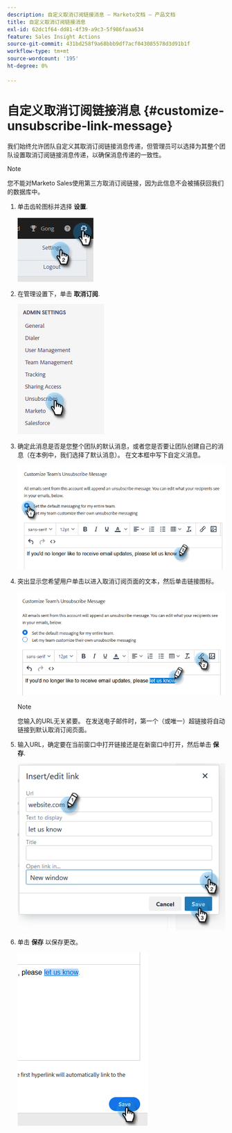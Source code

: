 ```yaml
---
description: 自定义取消订阅链接消息 — Marketo文档 — 产品文档
title: 自定义取消订阅链接消息
exl-id: 62dc1f64-dd81-4f39-a9c3-5f986faaa634
feature: Sales Insight Actions
source-git-commit: 431bd258f9a68bbb9df7acf043085578d3d91b1f
workflow-type: tm+mt
source-wordcount: '195'
ht-degree: 0%

---
```


# 自定义取消订阅链接消息 {#customize-unsubscribe-link-message}

我们始终允许团队自定义其取消订阅链接消息传递，但管理员可以选择为其整个团队设置取消订阅链接消息传递，以确保消息传递的一致性。

>[!NOTE]
>
>您不能对Marketo Sales使用第三方取消订阅链接，因为此信息不会被捕获回我们的数据库中。

1. 单击齿轮图标并选择 **设置**.

   ![](assets/customize-unsubscribe-link-message-1.png)

1. 在管理设置下，单击 **取消订阅**.

   ![](assets/customize-unsubscribe-link-message-2.png)

1. 确定此消息是否是您整个团队的默认消息，或者您是否要让团队创建自己的消息（在本例中，我们选择了默认消息）。 在文本框中写下自定义消息。

   ![](assets/customize-unsubscribe-link-message-3.png)

1. 突出显示您希望用户单击以进入取消订阅页面的文本，然后单击链接图标。

   ![](assets/customize-unsubscribe-link-message-4.png)

   >[!NOTE]
   >
   >您输入的URL无关紧要。 在发送电子邮件时，第一个（或唯一）超链接将自动链接到默认取消订阅页面。

1. 输入URL，确定要在当前窗口中打开链接还是在新窗口中打开，然后单击 **保存**.

   ![](assets/customize-unsubscribe-link-message-5.png)

1. 单击 **保存** 以保存更改。

   ![](assets/customize-unsubscribe-link-message-6.png)
